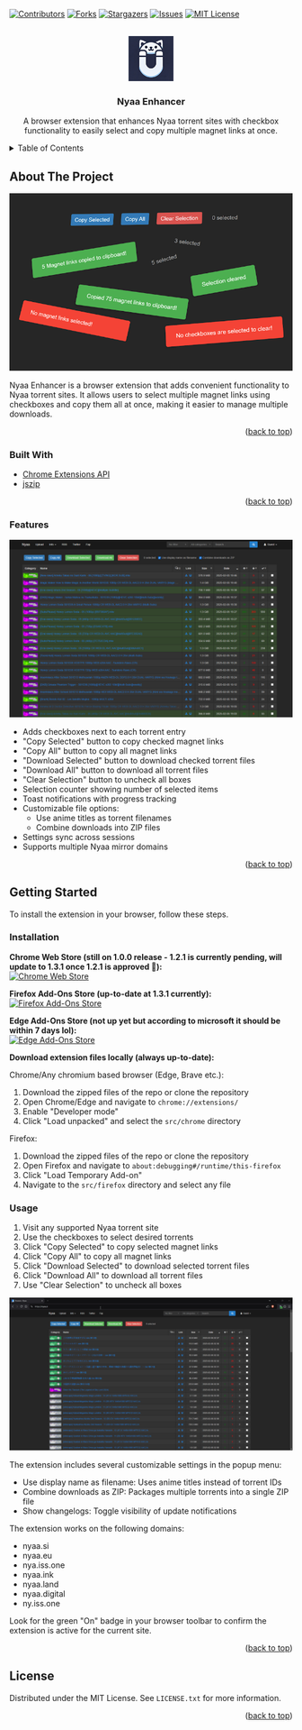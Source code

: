 <div id="top"></div>

<!-- PROJECT SHIELDS -->
<!--
*** I'm using markdown "reference style" links for readability.
*** Reference links are enclosed in brackets [ ] instead of parentheses ( ).
*** See the bottom of this document for the declaration of the reference variables
*** for contributors-url, forks-url, etc. This is an optional, concise syntax you may use.
*** https://www.markdownguide.org/basic-syntax/#reference-style-links
-->

[![Contributors][contributors-shield]][contributors-url]
[![Forks][forks-shield]][forks-url]
[![Stargazers][stars-shield]][stars-url]
[![Issues][issues-shield]][issues-url]
[![MIT License][license-shield]][license-url]

<!-- PROJECT LOGO -->
<br />
<div align="center">
  <a href="https://github.com/Arad119/Nyaa-Enhancer">
    <img src="images/Logo.png" alt="Logo" width="80" height="80">
  </a>

<h3 align="center">Nyaa Enhancer</h3>

  <p align="center">
    A browser extension that enhances Nyaa torrent sites with checkbox functionality to easily select and copy multiple magnet links at once.
  </p>
</div>

<!-- TABLE OF CONTENTS -->
<details>
  <summary>Table of Contents</summary>
  <ol>
    <li>
      <a href="#about-the-project">About The Project</a>
      <ul>
        <li><a href="#built-with">Built With</a></li>
        <li><a href="#features">Features</a></li>
      </ul>
    </li>
    <li>
      <a href="#getting-started">Getting Started</a>
      <ul>
        <li><a href="#installation">Installation</a></li>
        <li><a href="#usage">Usage</a></li>
      </ul>
    </li>
    <li><a href="#license">License</a></li>
  </ol>
</details>

<!-- ABOUT THE PROJECT -->

## About The Project

![Nyaa-Enhancer Screenshot][product-screenshot]

Nyaa Enhancer is a browser extension that adds convenient functionality to Nyaa torrent sites. It allows users to select multiple magnet links using checkboxes and copy them all at once, making it easier to manage multiple downloads.

<p align="right">(<a href="#top">back to top</a>)</p>

### Built With

- [Chrome Extensions API](https://developer.chrome.com/docs/extensions/reference/api)
- [jszip](https://cdnjs.com/libraries/jszip)

<p align="right">(<a href="#top">back to top</a>)</p>

<!-- FEATURES -->

### Features

![Nyaa-Enhancer Preview][product-preview]

- Adds checkboxes next to each torrent entry
- "Copy Selected" button to copy checked magnet links
- "Copy All" button to copy all magnet links
- "Download Selected" button to download checked torrent files
- "Download All" button to download all torrent files
- "Clear Selection" button to uncheck all boxes
- Selection counter showing number of selected items
- Toast notifications with progress tracking
- Customizable file options:
  - Use anime titles as torrent filenames
  - Combine downloads into ZIP files
- Settings sync across sessions
- Supports multiple Nyaa mirror domains

<p align="right">(<a href="#top">back to top</a>)</p>

<!-- GETTING STARTED -->

## Getting Started

To install the extension in your browser, follow these steps.

### Installation

**Chrome Web Store (still on 1.0.0 release - 1.2.1 is currently pending, will update to 1.3.1 once 1.2.1 is approved 🤞):**  
<a href="https://chromewebstore.google.com/detail/Nyaa-Enhancer/donibkpnifppkihgmnoocogmmbbocpdd" target="_blank">
 <img src="https://developer.chrome.com/static/docs/webstore/branding/image/HRs9MPufa1J1h5glNhut.png" alt="Chrome Web Store" height="50px" >
</a>    
  

**Firefox Add-Ons Store (up-to-date at 1.3.1 currently):**  
<a href="https://addons.mozilla.org/en-US/firefox/addon/nyaa-enhancer/" target="_blank">
 <img src="https://extensionworkshop.com/assets/img/documentation/publish/get-the-addon-178x60px.dad84b42.png" alt="Firefox Add-Ons Store" height="50px" >
</a>    
  

**Edge Add-Ons Store (not up yet but according to microsoft it should be within 7 days lol):**  
<a href="" target="_blank">
 <img src="https://developer.microsoft.com/store/badges/images/English_get-it-from-MS.png" alt="Edge Add-Ons Store" height="50px" >
</a>    
  
  
**Download extension files locally (always up-to-date):**  
  
Chrome/Any chromium based browser (Edge, Brave etc.):
1. Download the zipped files of the repo or clone the repository
2. Open Chrome/Edge and navigate to `chrome://extensions/`
3. Enable "Developer mode"
4. Click "Load unpacked" and select the `src/chrome` directory

Firefox:
1. Download the zipped files of the repo or clone the repository
2. Open Firefox and navigate to `about:debugging#/runtime/this-firefox`
3. Click "Load Temporary Add-on"
4. Navigate to the `src/firefox` directory and select any file

### Usage

1. Visit any supported Nyaa torrent site
2. Use the checkboxes to select desired torrents
3. Click "Copy Selected" to copy selected magnet links
4. Click "Copy All" to copy all magnet links
5. Click "Download Selected" to download selected torrent files
6. Click "Download All" to download all torrent files
7. Use "Clear Selection" to uncheck all boxes

![Extension Popup Preview][popup-preview]

The extension includes several customizable settings in the popup menu:
- Use display name as filename: Uses anime titles instead of torrent IDs
- Combine downloads as ZIP: Packages multiple torrents into a single ZIP file
- Show changelogs: Toggle visibility of update notifications

The extension works on the following domains:
- nyaa.si
- nyaa.eu
- nya.iss.one
- nyaa.ink
- nyaa.land
- nyaa.digital
- ny.iss.one

Look for the green "On" badge in your browser toolbar to confirm the extension is active for the current site.

<p align="right">(<a href="#top">back to top</a>)</p>

<!-- LICENSE -->

## License

Distributed under the MIT License. See `LICENSE.txt` for more information.

<p align="right">(<a href="#top">back to top</a>)</p>

<!-- MARKDOWN LINKS & IMAGES -->
<!-- https://www.markdownguide.org/basic-syntax/#reference-style-links -->

[contributors-shield]: https://img.shields.io/github/contributors/Arad119/Nyaa-Enhancer.svg?style=for-the-badge
[contributors-url]: https://github.com/Arad119/Nyaa-Enhancer/graphs/contributors
[forks-shield]: https://img.shields.io/github/forks/Arad119/Nyaa-Enhancer.svg?style=for-the-badge
[forks-url]: https://github.com/Arad119/Nyaa-Enhancer/network/members
[stars-shield]: https://img.shields.io/github/stars/Arad119/Nyaa-Enhancer.svg?style=for-the-badge
[stars-url]: https://github.com/Arad119/Nyaa-Enhancer/stargazers
[issues-shield]: https://img.shields.io/github/issues/Arad119/Nyaa-Enhancer.svg?style=for-the-badge
[issues-url]: https://github.com/Arad119/Nyaa-Enhancer/issues
[license-shield]: https://img.shields.io/github/license/Arad119/Nyaa-Enhancer.svg?style=for-the-badge
[license-url]: https://github.com/Arad119/Nyaa-Enhancer/blob/master/LICENSE.txt
[product-screenshot]: images/Program.png
[product-preview]: images/Screenshot.png
[popup-preview]: images/Popup.gif
